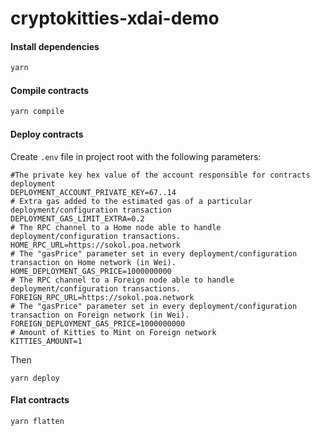 # cryptokitties-xdai-demo

#### Install dependencies
```bash
yarn
```

#### Compile contracts
```bash
yarn compile
```

#### Deploy contracts

Create `.env` file in project root with the following parameters:
```
#The private key hex value of the account responsible for contracts deployment
DEPLOYMENT_ACCOUNT_PRIVATE_KEY=67..14
# Extra gas added to the estimated gas of a particular deployment/configuration transaction
DEPLOYMENT_GAS_LIMIT_EXTRA=0.2
# The RPC channel to a Home node able to handle deployment/configuration transactions.
HOME_RPC_URL=https://sokol.poa.network
# The "gasPrice" parameter set in every deployment/configuration transaction on Home network (in Wei).
HOME_DEPLOYMENT_GAS_PRICE=1000000000
# The RPC channel to a Foreign node able to handle deployment/configuration transactions.
FOREIGN_RPC_URL=https://sokol.poa.network
# The "gasPrice" parameter set in every deployment/configuration transaction on Foreign network (in Wei).
FOREIGN_DEPLOYMENT_GAS_PRICE=1000000000
# Amount of Kitties to Mint on Foreign network
KITTIES_AMOUNT=1
```

Then 
```
yarn deploy
```

#### Flat contracts
```bash
yarn flatten
```
